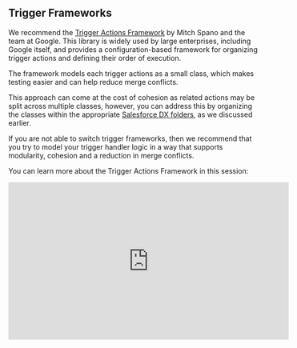 ## Trigger Frameworks

We recommend the [Trigger Actions Framework](https://github.com/mitchspano/trigger-actions-framework) by Mitch Spano and the team at Google. This library is widely used by large enterprises, including Google itself, and provides a configuration-based framework for organizing trigger actions and defining their order of execution.

The framework models each trigger actions as a small class, which makes testing easier and can help reduce merge conflicts.

This approach can come at the cost of cohesion as related actions may be split across multiple classes, however, you can address this by organizing the classes within the appropriate [Salesforce DX folders](/AWAF/sfdx-folders.md), as we discussed earlier. 

If you are not able to switch trigger frameworks, then we recommend that you try to model your trigger handler logic in a way that supports modularity, cohesion and a reduction in merge conflicts. 

You can learn more about the Trigger Actions Framework in this session:

<iframe width="560" height="315" src="https://www.youtube.com/embed/lP615lsfRsI" title="YouTube video player" frameborder="0" allow="accelerometer; autoplay; clipboard-write; encrypted-media; gyroscope; picture-in-picture; web-share" allowfullscreen></iframe>
